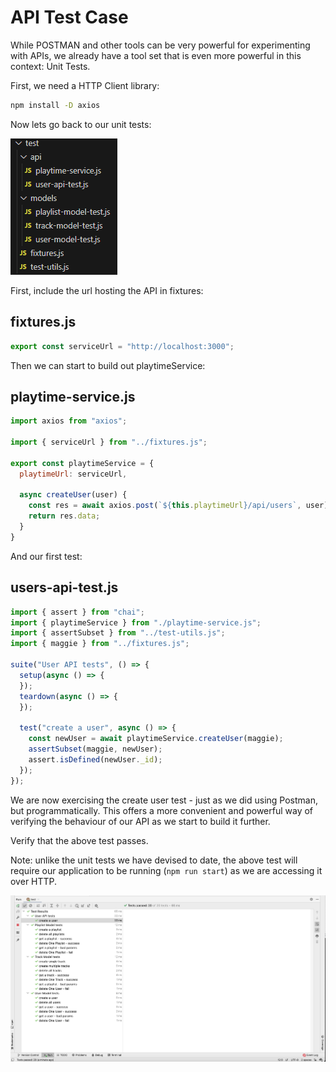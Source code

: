 # API Test Case

While POSTMAN and other tools can be very powerful for experimenting with APIs, we already have a tool set that is even more powerful in this context: Unit Tests.

First, we need a HTTP Client library:

~~~bash
npm install -D axios
~~~

Now lets go back to our unit tests:

![](img/03(edited).png)

First, include the url hosting the API in fixtures:

## fixtures.js

~~~javascript
export const serviceUrl = "http://localhost:3000";
~~~

Then we can start to build out playtimeService:

## playtime-service.js

~~~javascript
import axios from "axios";

import { serviceUrl } from "../fixtures.js";

export const playtimeService = {
  playtimeUrl: serviceUrl,

  async createUser(user) {
    const res = await axios.post(`${this.playtimeUrl}/api/users`, user);
    return res.data;
  }
}
~~~

And our first test:

## users-api-test.js

~~~javascript
import { assert } from "chai";
import { playtimeService } from "./playtime-service.js";
import { assertSubset } from "../test-utils.js";
import { maggie } from "../fixtures.js";

suite("User API tests", () => {
  setup(async () => {
  });
  teardown(async () => {
  });

  test("create a user", async () => {
    const newUser = await playtimeService.createUser(maggie);
    assertSubset(maggie, newUser);
    assert.isDefined(newUser._id);
  });
});
~~~

We are now exercising the create user test - just as we did using Postman, but programmatically. This offers a more convenient and powerful way of verifying the behaviour of our API as we start to build it further.

Verify that the above test passes.

Note: unlike the unit tests we have devised to date, the above test will require our application to be running (`npm run start`) as we are accessing it over HTTP.

![](img/17.png)
